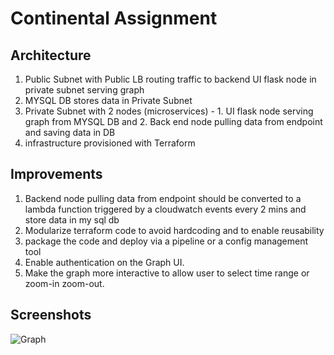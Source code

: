 # Continental Assignment

## Architecture
1. Public Subnet with Public LB routing traffic to backend UI flask node in private subnet serving graph
2. MYSQL DB stores data in Private Subnet
3. Private Subnet with 2 nodes (microservices) - 1. UI flask node serving graph from MYSQL DB and 2. Back end node pulling data from endpoint and saving data in DB
4. infrastructure provisioned with Terraform

## Improvements
1. Backend node pulling data from endpoint should be converted to a lambda function triggered by a cloudwatch events every 2 mins and store data in my sql db
2. Modularize terraform code to avoid hardcoding and to enable reusability
3. package the code and deploy via a pipeline or a config management tool
4. Enable authentication on the Graph UI.
5. Make the graph more interactive to allow user to select time range or zoom-in zoom-out.

## Screenshots
![Graph](https://github.com/rokie582/conti-test/blob/master/Screenshot%202020-08-19%20at%2017.17.28.png)

